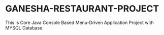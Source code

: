 # GANESHA-RESTAURANT-PROJECT
This is Core Java Console Based Menu-Driven Application Project with MYSQL Database.
